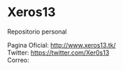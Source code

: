 # Xeros13
Repositorio personal




Pagina Oficial: http://www.xeros13.tk/ <br>
Twitter: https://twitter.com/Xer0s13 <br>
Correo:
